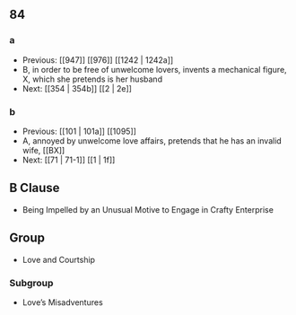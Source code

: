 ## 84
### a
- Previous: [[947]] [[976]] [[1242 | 1242a]] 
- B, in order to be free of unwelcome lovers, invents a mechanical figure, X, which she pretends is her husband
- Next: [[354 | 354b]] [[2 | 2e]] 

### b
- Previous: [[101 | 101a]] [[1095]] 
- A, annoyed by unwelcome love affairs, pretends that he has an invalid wife, [[BX]]
- Next: [[71 | 71-1]] [[1 | 1f]] 

## B Clause
- Being Impelled by an Unusual Motive to Engage in Crafty Enterprise

## Group
- Love and Courtship

### Subgroup
- Love’s Misadventures

